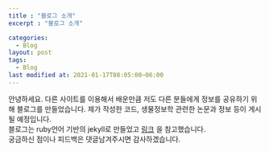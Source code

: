 ```yaml
---
title : "블로그 소개"
excerpt : "블로그 소개"

categories:
  - Blog
layout: post
tags:
  - Blog
last modified at: 2021-01-17T08:05:00~06:00
---
```


안녕하세요.
다른 사이트를 이용해서 배운만큼 저도 다른 분들에게 정보를 공유하기 위해 블로그를 만들었습니다. 제가 작성한 코드, 생물정보학 관련한 논문과 정보 등이 게시될 예정입니다.  
블로그는 ruby언어 기반의 jekyll로 만들었고 [링크](https://devinlife.com) 을 참고했습니다.  
궁금하신 점이나 피드백은 댓글남겨주시면 감사하겠습니다.

